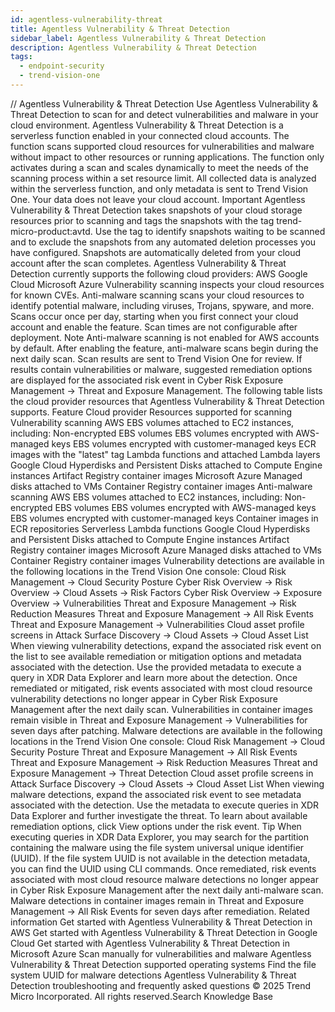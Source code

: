 ```yaml
---
id: agentless-vulnerability-threat
title: Agentless Vulnerability & Threat Detection
sidebar_label: Agentless Vulnerability & Threat Detection
description: Agentless Vulnerability & Threat Detection
tags:
  - endpoint-security
  - trend-vision-one
---
```


/*<![CDATA[*/ $('#title').html($('meta[name=map-description]').attr('content')); /*]]>*/ Agentless Vulnerability & Threat Detection Use Agentless Vulnerability & Threat Detection to scan for and detect vulnerabilities and malware in your cloud environment. Agentless Vulnerability & Threat Detection is a serverless function enabled in your connected cloud accounts. The function scans supported cloud resources for vulnerabilities and malware without impact to other resources or running applications. The function only activates during a scan and scales dynamically to meet the needs of the scanning process within a set resource limit. All collected data is analyzed within the serverless function, and only metadata is sent to Trend Vision One. Your data does not leave your cloud account. Important Agentless Vulnerability & Threat Detection takes snapshots of your cloud storage resources prior to scanning and tags the snapshots with the tag trend-micro-product:avtd. Use the tag to identify snapshots waiting to be scanned and to exclude the snapshots from any automated deletion processes you have configured. Snapshots are automatically deleted from your cloud account after the scan completes. Agentless Vulnerability & Threat Detection currently supports the following cloud providers: AWS Google Cloud Microsoft Azure Vulnerability scanning inspects your cloud resources for known CVEs. Anti-malware scanning scans your cloud resources to identify potential malware, including viruses, Trojans, spyware, and more. Scans occur once per day, starting when you first connect your cloud account and enable the feature. Scan times are not configurable after deployment. Note Anti-malware scanning is not enabled for AWS accounts by default. After enabling the feature, anti-malware scans begin during the next daily scan. Scan results are sent to Trend Vision One for review. If results contain vulnerabilities or malware, suggested remediation options are displayed for the associated risk event in Cyber Risk Exposure Management → Threat and Exposure Management. The following table lists the cloud provider resources that Agentless Vulnerability & Threat Detection supports. Feature Cloud provider Resources supported for scanning Vulnerability scanning AWS EBS volumes attached to EC2 instances, including: Non-encrypted EBS volumes EBS volumes encrypted with AWS-managed keys EBS volumes encrypted with customer-managed keys ECR images with the "latest" tag Lambda functions and attached Lambda layers Google Cloud Hyperdisks and Persistent Disks attached to Compute Engine instances Artifact Registry container images Microsoft Azure Managed disks attached to VMs Container Registry container images Anti-malware scanning AWS EBS volumes attached to EC2 instances, including: Non-encrypted EBS volumes EBS volumes encrypted with AWS-managed keys EBS volumes encrypted with customer-managed keys Container images in ECR repositories Serverless Lambda functions Google Cloud Hyperdisks and Persistent Disks attached to Compute Engine instances Artifact Registry container images Microsoft Azure Managed disks attached to VMs Container Registry container images Vulnerability detections are available in the following locations in the Trend Vision One console: Cloud Risk Management → Cloud Security Posture Cyber Risk Overview → Risk Overview → Cloud Assets → Risk Factors Cyber Risk Overview → Exposure Overview → Vulnerabilities Threat and Exposure Management → Risk Reduction Measures Threat and Exposure Management → All Risk Events Threat and Exposure Management → Vulnerabilities Cloud asset profile screens in Attack Surface Discovery → Cloud Assets → Cloud Asset List When viewing vulnerability detections, expand the associated risk event on the list to see available remediation or mitigation options and metadata associated with the detection. Use the provided metadata to execute a query in XDR Data Explorer and learn more about the detection. Once remediated or mitigated, risk events associated with most cloud resource vulnerability detections no longer appear in Cyber Risk Exposure Management after the next daily scan. Vulnerabilities in container images remain visible in Threat and Exposure Management → Vulnerabilities for seven days after patching. Malware detections are available in the following locations in the Trend Vision One console: Cloud Risk Management → Cloud Security Posture Threat and Exposure Management → All Risk Events Threat and Exposure Management → Risk Reduction Measures Threat and Exposure Management → Threat Detection Cloud asset profile screens in Attack Surface Discovery → Cloud Assets → Cloud Asset List When viewing malware detections, expand the associated risk event to see metadata associated with the detection. Use the metadata to execute queries in XDR Data Explorer and further investigate the threat. To learn about available remediation options, click View options under the risk event. Tip When executing queries in XDR Data Explorer, you may search for the partition containing the malware using the file system universal unique identifier (UUID). If the file system UUID is not available in the detection metadata, you can find the UUID using CLI commands. Once remediated, risk events associated with most cloud resource malware detections no longer appear in Cyber Risk Exposure Management after the next daily anti-malware scan. Malware detections in container images remain in Threat and Exposure Management → All Risk Events for seven days after remediation. Related information Get started with Agentless Vulnerability & Threat Detection in AWS Get started with Agentless Vulnerability & Threat Detection in Google Cloud Get started with Agentless Vulnerability & Threat Detection in Microsoft Azure Scan manually for vulnerabilities and malware Agentless Vulnerability & Threat Detection supported operating systems Find the file system UUID for malware detections Agentless Vulnerability & Threat Detection troubleshooting and frequently asked questions © 2025 Trend Micro Incorporated. All rights reserved.Search Knowledge Base